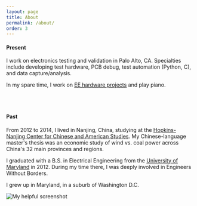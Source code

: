 ```yaml
---
layout: page
title: About
permalink: /about/
order: 3
---
```


#### Present

I work on electronics testing and validation in Palo Alto, CA. Specialties include developing test hardware, PCB debug, test automation (Python, C), and data capture/analysis.


In my spare time, I work on [EE hardware projects](https://bkeegs.github.io/projects/) and play piano.

<br><br>

#### Past

From 2012 to 2014, I lived in Nanjing, China, studying at the [Hopkins-Nanjing Center for Chinese and American Studies](https://www.sais-jhu.edu/graduate-studies/campuses/nanjing-china#about-hopkins-nanjing-center). My Chinese-language master's thesis was an economic study of wind vs. coal power across China's 32 main provinces and regions.


I graduated with a B.S. in Electrical Engineering from the [University of Maryland](http://www.umd.edu/) in 2012. During my time there, I was deeply involved in Engineers Without Borders.


I grew up in Maryland, in a suburb of Washington D.C.

![My helpful screenshot]({{bkeegs.github.io/assets/images/sloth.jpg}})

